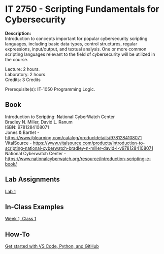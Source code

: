 # IT 2750 - Scripting Fundamentals for Cybersecurity

**Description:**  
Introduction to concepts important for popular cybersecurity scripting languages, including basic data types, control structures, regular expressions, input/output, and textual analysis. One or more common scripting languages relevant to the field of cybersecurity will be utilized in the course.  

Lecture: 2 hours.  
Laboratory: 2 hours  
Credits: 3 Credits  
  
Prerequisite(s): IT-1050 Programming Logic.  

## Book
Introduction to Scripting: National CyberWatch Center   
Bradley N. Miller, David L. Ranum   
ISBN: 9781284108071   
Jones & Bartlet - https://www.jblearning.com/catalog/productdetails/9781284108071     
VitalSource - https://www.vitalsource.com/products/introduction-to-scripting-national-cyberwatch-bradley-n-miller-david-l-v9781284108071     
National Cyberwatch Center - https://www.nationalcyberwatch.org/resource/introduction-scripting-e-book/  

## Lab Assignments
[Lab 1](Labs/Lab1.md)

## In-Class Examples
[Week 1, Class 1](InClassExamples/InClass1.py)

## How-To
[Get started with VS Code, Python, and GitHub](Guides/DownloadInstructions.md)
